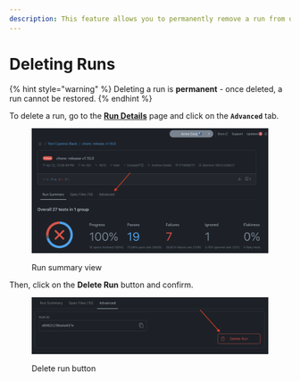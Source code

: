 ```yaml
---
description: This feature allows you to permanently remove a run from our Dashboard
---
```


# Deleting Runs

{% hint style="warning" %}
Deleting a run is **permanent** - once deleted, a run cannot be restored.
{% endhint %}

To delete a run, go to the [**Run Details**](run-details.md) page and click on the **`Advanced`** tab.

<figure><img src="../../.gitbook/assets/image (2) (1).png" alt=""><figcaption><p>Run summary view</p></figcaption></figure>

Then, click on the **Delete Run** button and confirm.

<figure><img src="../../.gitbook/assets/image (3).png" alt=""><figcaption><p>Delete run button</p></figcaption></figure>
